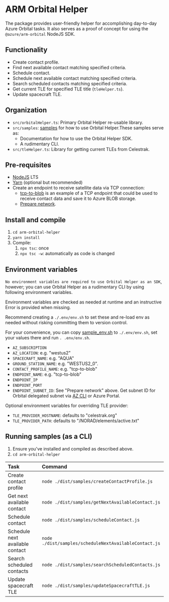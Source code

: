 <!---
  Copyright (c) 2022 Microsoft Corporation. All rights reserved.
  Software is licensed under the MIT License. See LICENSE in the project
  root for license information.
-->
# ARM Orbital Helper
The package provides user-friendly helper for accomplishing day-to-day Azure Orbital tasks.
It also serves as a proof of concept for using the `@azure/arm-orbital` NodeJS SDK. 

## Functionality
* Create contact profile.
* Find next available contact matching specified criteria.
* Schedule contact.
* Schedule next available contact matching specified criteria.
* Search scheduled contacts matching specified criteria.
* Get current TLE for specified TLE title (`tleHelper.ts`).
* Update spacecraft TLE.

## Organization
* `src/orbitalHelper.ts`: Primary Orbital Helper re-usable library.
* `src/samples`: [samples](src/samples) for how to use Orbital Helper.These samples serve as:
  * Documentation for how to use the Orbital Helper SDK.
  * A rudimentary CLI.
* `src/tleHelper.ts`: Library for getting current TLEs from Celestrak.

## Pre-requisites
* [NodeJS](https://nodejs.dev/download/) LTS
* [Yarn](https://classic.yarnpkg.com/en/docs/getting-started) (optional but recommended)
* Create an endpoint to receive satellite data via TCP connection:
  * [tcp-to-blob](../tcp-to-blob) is an example of a TCP endpoint that could be used to receive contact data and save it to Azure BLOB storage.
  * [Prepare network](https://review.docs.microsoft.com/en-us/azure/orbital/howto-prepare-network?branch=release-ga-orbital).

## Install and compile
1. `cd arm-orbital-helper`
2. `yarn install`
3. Compile:
   1. `npx tsc`: once
   2. `npx tsc -w`: automatically as code is changed

## Environment variables
`No environment variables are required to use Orbital Helper as an SDK`, however; you can use Orbital Helper as a rudimentary CLI by using following environment variables.

Environment variables are checked as needed at runtime and an instructive Error is provided when missing.

Recommend creating a `./.env/env.sh` to set these and re-load env as needed without risking committing them to version control.

For your convenience, you can copy [sample_env.sh](sample_env.sh) to `./.env/env.sh`, set your values there and run `. .env/env.sh`.

* `AZ_SUBSCRIPTION`
* `AZ_LOCATION`: e.g. "westus2"
* `SPACECRAFT_NAME`: e.g. "AQUA"
* `GROUND_STATION_NAME`: e.g. "WESTUS2_0".
* `CONTACT_PROFILE_NAME`: e.g. "tcp-to-blob"
* `ENDPOINT_NAME`: e.g. "tcp-to-blob"
* `ENDPOINT_IP`
* `ENDPOINT_PORT`
* `ENDPOINT_SUBNET_ID`: See "Prepare network" above. Get subnet ID for Orbital delegated subnet via [AZ CLI](https://docs.microsoft.com/en-us/cli/azure/network/vnet/subnet?view=azure-cli-latest#az-network-vnet-subnet-list) or Azure Portal.

Optional environment variables for overriding TLE provider:
* `TLE_PROVIDER_HOSTNAME`: defaults to "celestrak.org"
* `TLE_PROVIDER_PATH`: defaults to "/NORAD/elements/active.txt"


## Running samples (as a CLI)
1. Ensure you've installed and compiled as described above.
2. `cd arm-orbital-helper`

| Task                            | Command                                               |
|:--------------------------------|:------------------------------------------------------|
| Create contact profile          | `node ./dist/samples/createContactProfile.js`         |
| Get next available contact      | `node ./dist/samples/getNextAvailableContact.js`      |
| Schedule contact                | `node ./dist/samples/scheduleContact.js`              |
| Schedule next available contact | `node ./dist/samples/scheduleNextAvailableContact.js` |
| Search scheduled contacts       | `node ./dist/samples/searchScheduledContacts.js`      |
| Update spacecraft TLE           | `node ./dist/samples/updateSpacecraftTLE.js`          |


